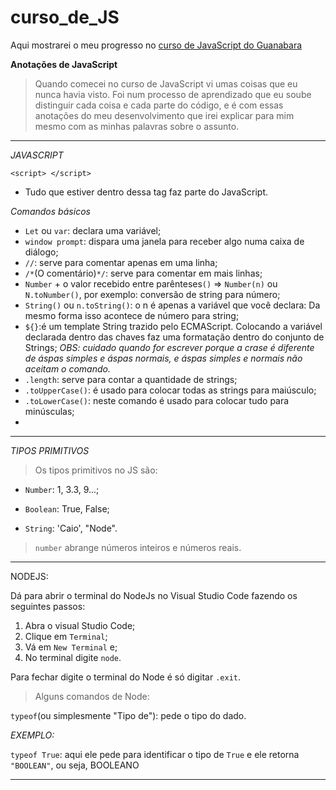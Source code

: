# curso_de_JS
Aqui mostrarei o meu progresso no [curso de JavaScript do Guanabara](https://www.youtube.com/watch?v=BXqUH86F-kA&list=PLntvgXM11X6pi7mW0O4ZmfUI1xDSIbmTm)

**Anotações de JavaScript**

>Quando comecei no curso de JavaScript vi umas coisas que eu nunca havia visto.
>Foi num processo de aprendizado que eu soube distinguir cada coisa e cada parte do código, e é com essas anotações do meu desenvolvimento que irei explicar para mim mesmo com as minhas palavras sobre o assunto.

**************************************************************
*JAVASCRIPT*

`<script> </script>`

* Tudo que estiver dentro dessa tag faz parte do JavaScript.

*Comandos básicos*
* `Let` ou `var`: declara uma variável;
* `window prompt`: dispara uma janela para receber algo numa caixa de diálogo;
* `//`: serve para comentar apenas em uma linha;
* `/*`(O comentário)`*/`: serve para comentar em mais linhas;
* `Number` + o valor recebido entre parênteses`()` => `Number(n)` ou `N.toNumber()`, por exemplo: conversão de string para número;
* `String()` ou `n.toString()`: o n é apenas a variável que você declara: Da mesmo forma isso acontece de número para string;
* `${}`:é um template String trazido pelo ECMAScript. Colocando a variável declarada dentro das chaves faz uma formatação dentro do conjunto de Strings;
      *OBS: cuidado quando for escrever porque a crase é diferente de áspas simples e áspas normais, e áspas simples e normais não aceitam o comando.*
* `.length`: serve para contar a quantidade de strings;
* `.toUpperCase()`: é usado para colocar todas as strings para maiúsculo;
* `.toLowerCase()`: neste comando é usado para colocar tudo para minúsculas;
* 


**************************************************************
*TIPOS PRIMITIVOS*

>Os tipos primitivos no JS são:

* `Number`: 1, 3.3, 9...; 

* `Boolean`: True, False;

* `String`: 'Caio', "Node".

>`number` abrange números inteiros e números reais.
**************************************************************

NODEJS:

Dá para abrir o terminal do NodeJs no Visual Studio Code fazendo os seguintes passos:

1. Abra o visual Studio Code;
2. Clique em `Terminal`;
3. Vá em `New Terminal` e;
4. No terminal digite `node`.

Para fechar digite o terminal do Node é só digitar `.exit`.


>Alguns comandos de Node:

`typeof`(ou simplesmente "Tipo de"): pede o tipo do dado.

*EXEMPLO:*

`typeof True`: aqui ele pede para identificar o tipo de `True` e
ele retorna `"BOOLEAN"`, ou seja, BOOLEANO


**************************************************************



